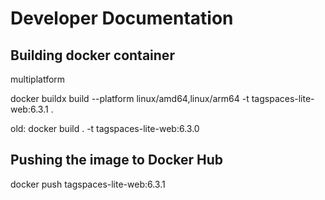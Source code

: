 # Developer Documentation

## Building docker container

multiplatform

docker buildx build --platform linux/amd64,linux/arm64 -t tagspaces-lite-web:6.3.1 .

old: docker build . -t tagspaces-lite-web:6.3.0

## Pushing the image to Docker Hub

docker push tagspaces-lite-web:6.3.1
